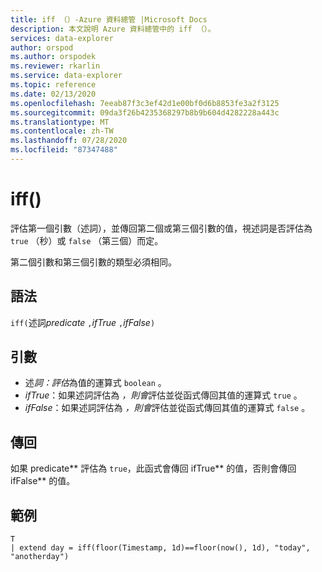 ```yaml
---
title: iff （）-Azure 資料總管 |Microsoft Docs
description: 本文說明 Azure 資料總管中的 iff （）。
services: data-explorer
author: orspod
ms.author: orspodek
ms.reviewer: rkarlin
ms.service: data-explorer
ms.topic: reference
ms.date: 02/13/2020
ms.openlocfilehash: 7eeab87f3c3ef42d1e00bf0d6b8853fe3a2f3125
ms.sourcegitcommit: 09da3f26b4235368297b8b9b604d4282228a443c
ms.translationtype: MT
ms.contentlocale: zh-TW
ms.lasthandoff: 07/28/2020
ms.locfileid: "87347488"
---
```

# <a name="iff"></a>iff()

評估第一個引數（述詞），並傳回第二個或第三個引數的值，視述詞是否評估為 `true` （秒）或 `false` （第三個）而定。

第二個引數和第三個引數的類型必須相同。

## <a name="syntax"></a>語法

`iff(`述詞*predicate* `,`*ifTrue* `,`*ifFalse*`)`

## <a name="arguments"></a>引數

* 述*詞：評估*為值的運算式 `boolean` 。
* *ifTrue*：如果述詞評估為 *，則會*評估並從函式傳回其值的運算式 `true` 。
* *ifFalse*：如果述詞評估為 *，則會*評估並從函式傳回其值的運算式 `false` 。

## <a name="returns"></a>傳回

如果 predicate** 評估為 `true`，此函式會傳回 ifTrue** 的值，否則會傳回 ifFalse** 的值。

## <a name="example"></a>範例

```kusto
T 
| extend day = iff(floor(Timestamp, 1d)==floor(now(), 1d), "today", "anotherday")
```